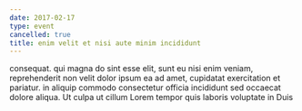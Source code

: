 ```yaml
---
date: 2017-02-17
type: event
cancelled: true
title: enim velit et nisi aute minim incididunt
---
```

consequat. qui magna do sint esse elit, sunt eu nisi enim veniam, reprehenderit non velit dolor ipsum ea ad amet, cupidatat exercitation et pariatur. in aliquip commodo consectetur officia incididunt sed occaecat dolore aliqua. Ut culpa ut cillum Lorem tempor quis laboris voluptate in Duis